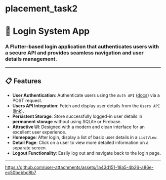 # placement_task2

# 🚀 Login System App

### A Flutter-based login application that authenticates users with a secure API and provides seamless navigation and user details management.

---

## 📋 Features

- **User Authentication**: Authenticate users using the `Auth API` ([docs](https://dummyjson.com/docs/auth)) via a POST request.  
- **Users API Integration**: Fetch and display user details from the `Users API` ([link](https://dummyjson.com/users)).  
- **Persistent Storage**: Store successfully logged-in user details in **permanent storage** without using SQLite or Firebase.  
- **Attractive UI**: Designed with a modern and clean interface for an excellent user experience.  
- **Homepage**: After login, display a list of basic user details in a `ListView`.  
- **Detail Page**: Click on a user to view more detailed information on a separate screen.  
- **Logout Functionality**: Easily log out and navigate back to the login page.  

---




https://github.com/user-attachments/assets/1a43d151-18a5-4b26-a86e-ec50bebbc8b7

